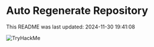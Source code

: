 # Auto Regenerate Repository

This README was last updated: 2024-11-30 19:41:08

 ![TryHackMe](https://tryhackme.com/badge/533634)